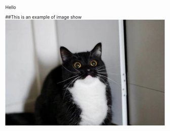 Hello

##This is an example of image show
![](https://github.com/ophwsjtu18/ohw22s/blob/main/hty/cat1.jpeg)
